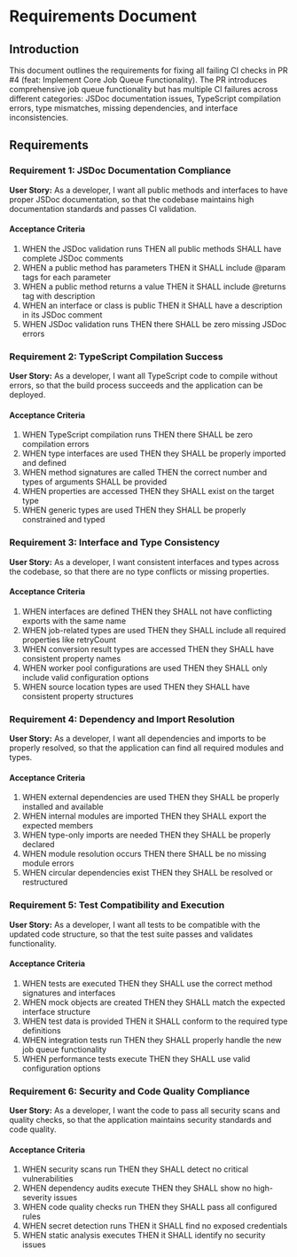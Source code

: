 # Requirements Document

## Introduction

This document outlines the requirements for fixing all failing CI checks in PR #4 (feat: Implement Core Job Queue Functionality). The PR introduces comprehensive job queue functionality but has multiple CI failures across different categories: JSDoc documentation issues, TypeScript compilation errors, type mismatches, missing dependencies, and interface inconsistencies.

## Requirements

### Requirement 1: JSDoc Documentation Compliance

**User Story:** As a developer, I want all public methods and interfaces to have proper JSDoc documentation, so that the codebase maintains high documentation standards and passes CI validation.

#### Acceptance Criteria

1. WHEN the JSDoc validation runs THEN all public methods SHALL have complete JSDoc comments
2. WHEN a public method has parameters THEN it SHALL include @param tags for each parameter
3. WHEN a public method returns a value THEN it SHALL include @returns tag with description
4. WHEN an interface or class is public THEN it SHALL have a description in its JSDoc comment
5. WHEN JSDoc validation runs THEN there SHALL be zero missing JSDoc errors

### Requirement 2: TypeScript Compilation Success

**User Story:** As a developer, I want all TypeScript code to compile without errors, so that the build process succeeds and the application can be deployed.

#### Acceptance Criteria

1. WHEN TypeScript compilation runs THEN there SHALL be zero compilation errors
2. WHEN type interfaces are used THEN they SHALL be properly imported and defined
3. WHEN method signatures are called THEN the correct number and types of arguments SHALL be provided
4. WHEN properties are accessed THEN they SHALL exist on the target type
5. WHEN generic types are used THEN they SHALL be properly constrained and typed

### Requirement 3: Interface and Type Consistency

**User Story:** As a developer, I want consistent interfaces and types across the codebase, so that there are no type conflicts or missing properties.

#### Acceptance Criteria

1. WHEN interfaces are defined THEN they SHALL not have conflicting exports with the same name
2. WHEN job-related types are used THEN they SHALL include all required properties like retryCount
3. WHEN conversion result types are accessed THEN they SHALL have consistent property names
4. WHEN worker pool configurations are used THEN they SHALL only include valid configuration options
5. WHEN source location types are used THEN they SHALL have consistent property structures

### Requirement 4: Dependency and Import Resolution

**User Story:** As a developer, I want all dependencies and imports to be properly resolved, so that the application can find all required modules and types.

#### Acceptance Criteria

1. WHEN external dependencies are used THEN they SHALL be properly installed and available
2. WHEN internal modules are imported THEN they SHALL export the expected members
3. WHEN type-only imports are needed THEN they SHALL be properly declared
4. WHEN module resolution occurs THEN there SHALL be no missing module errors
5. WHEN circular dependencies exist THEN they SHALL be resolved or restructured

### Requirement 5: Test Compatibility and Execution

**User Story:** As a developer, I want all tests to be compatible with the updated code structure, so that the test suite passes and validates functionality.

#### Acceptance Criteria

1. WHEN tests are executed THEN they SHALL use the correct method signatures and interfaces
2. WHEN mock objects are created THEN they SHALL match the expected interface structure
3. WHEN test data is provided THEN it SHALL conform to the required type definitions
4. WHEN integration tests run THEN they SHALL properly handle the new job queue functionality
5. WHEN performance tests execute THEN they SHALL use valid configuration options

### Requirement 6: Security and Code Quality Compliance

**User Story:** As a developer, I want the code to pass all security scans and quality checks, so that the application maintains security standards and code quality.

#### Acceptance Criteria

1. WHEN security scans run THEN they SHALL detect no critical vulnerabilities
2. WHEN dependency audits execute THEN they SHALL show no high-severity issues
3. WHEN code quality checks run THEN they SHALL pass all configured rules
4. WHEN secret detection runs THEN it SHALL find no exposed credentials
5. WHEN static analysis executes THEN it SHALL identify no security issues